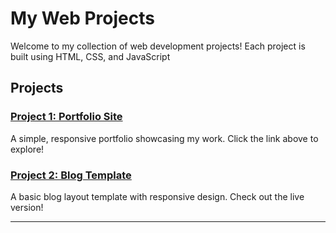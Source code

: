 # My Web Projects

Welcome to my collection of web development projects! Each project is built using HTML, CSS, and JavaScript

## Projects

### [Project 1: Portfolio Site](https://balamurugan2004m.github.io/My-Projects/project1/)
A simple, responsive portfolio showcasing my work. Click the link above to explore!

### [Project 2: Blog Template](https://balamurugan2004m.github.io/My-Projects/project2/)
A basic blog layout template with responsive design. Check out the live version!

---


